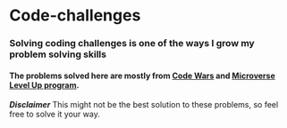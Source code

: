 # Code-challenges

### Solving coding challenges is one of the ways I grow my problem solving skills

#### The problems solved here are mostly from [Code Wars](https://www.codewars.com/) and [Microverse Level Up program](https://airtable.com/shrgxEoRSp0bRC8Ej).

***Disclaimer*** This might not be the best solution to these problems, so feel free to solve it your way.
